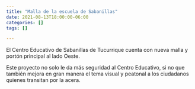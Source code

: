 ```yaml
---
title: "Malla de la escuela de Sabanillas"
date: 2021-08-13T18:00:00-06:00
categories: []
tags: []

---
```


El Centro Educativo de Sabanillas de Tucurrique cuenta con nueva malla y portón principal al lado Oeste.

<!--more-->

Este proyecto no solo le da más seguridad al Centro Educativo, si no que también mejora en gran manera el tema visual y peatonal a los ciudadanos quienes transitan por la acera.
